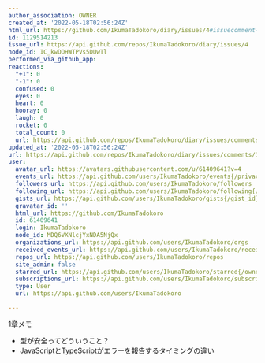 ```yaml
---
author_association: OWNER
created_at: '2022-05-18T02:56:24Z'
html_url: https://github.com/IkumaTadokoro/diary/issues/4#issuecomment-1129514213
id: 1129514213
issue_url: https://api.github.com/repos/IkumaTadokoro/diary/issues/4
node_id: IC_kwDOHWTPVs5DUwTl
performed_via_github_app: 
reactions:
  "+1": 0
  "-1": 0
  confused: 0
  eyes: 0
  heart: 0
  hooray: 0
  laugh: 0
  rocket: 0
  total_count: 0
  url: https://api.github.com/repos/IkumaTadokoro/diary/issues/comments/1129514213/reactions
updated_at: '2022-05-18T02:56:24Z'
url: https://api.github.com/repos/IkumaTadokoro/diary/issues/comments/1129514213
user:
  avatar_url: https://avatars.githubusercontent.com/u/61409641?v=4
  events_url: https://api.github.com/users/IkumaTadokoro/events{/privacy}
  followers_url: https://api.github.com/users/IkumaTadokoro/followers
  following_url: https://api.github.com/users/IkumaTadokoro/following{/other_user}
  gists_url: https://api.github.com/users/IkumaTadokoro/gists{/gist_id}
  gravatar_id: ''
  html_url: https://github.com/IkumaTadokoro
  id: 61409641
  login: IkumaTadokoro
  node_id: MDQ6VXNlcjYxNDA5NjQx
  organizations_url: https://api.github.com/users/IkumaTadokoro/orgs
  received_events_url: https://api.github.com/users/IkumaTadokoro/received_events
  repos_url: https://api.github.com/users/IkumaTadokoro/repos
  site_admin: false
  starred_url: https://api.github.com/users/IkumaTadokoro/starred{/owner}{/repo}
  subscriptions_url: https://api.github.com/users/IkumaTadokoro/subscriptions
  type: User
  url: https://api.github.com/users/IkumaTadokoro

---
```

1章メモ

- 型が安全ってどういうこと？
- JavaScriptとTypeScriptがエラーを報告するタイミングの違い
